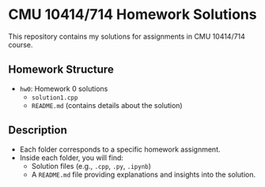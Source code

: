 # CMU 10414/714 Homework Solutions

This repository contains my solutions for assignments in CMU 10414/714 course.

## Homework Structure

- `hw0`: Homework 0 solutions  
  - `solution1.cpp`  
  - `README.md` (contains details about the solution)


## Description

- Each folder corresponds to a specific homework assignment.
- Inside each folder, you will find:
  - Solution files (e.g., `.cpp`, `.py`, `.ipynb`)
  - A `README.md` file providing explanations and insights into the solution.
